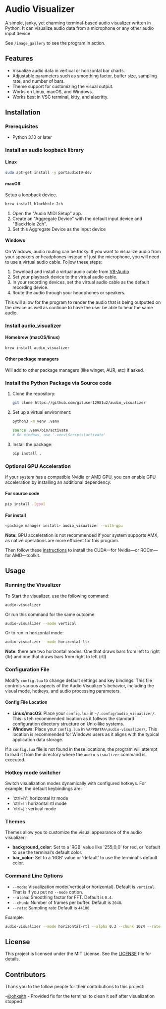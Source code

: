 # Audio Visualizer

A simple, janky, yet charming terminal-based audio visualizer written in Python. It can visualize audio data from a microphone or any other audio input device.

See `/image_gallery` to see the program in action.

## Features

- Visualize audio data in vertical or horizontal bar charts.
- Adjustable parameters such as smoothing factor, buffer size, sampling rate, and number of bars.
- Theme support for customizing the visual output.
- Works on Linux, macOS, and Windows.
- Works best in VSC terminal, kitty, and alacritty.

## Installation

### Prerequisites

- Python 3.10 or later

### Install an audio loopback library

#### Linux

```bash
sudo apt-get install -y portaudio19-dev
```

#### macOS

Setup a loopback device.

```bash
brew install blackhole-2ch
```

1. Open the "Audio MIDI Setup" app.
2. Create an "Aggregate Device" with the default input device and "BlackHole 2ch".
3. Set this Aggregate Device as the input device

#### Windows

On Windows, audio routing can be tricky. If you want to visualize audio from your speakers or headphones instead of just the microphone, you will need to use a virtual audio cable. Follow these steps:

1. Download and install a virtual audio cable from [VB-Audio](<https://vb-audio.com/Cable/>)
2. Set your playback device to the virtual audio cable.
3. In your recording devices, set the virtual audio cable as the default recording device.
4. Route the audio through your headphones or speakers.

This will allow for the program to render the audio that is being outputted on the device as well as continue to have the user be able to hear the same audio.

### Install audio_visualizer

#### Homebrew (macOS/linux)

```bash
brew install audio_visualizer
```

#### Other package managers

Will add to other package managers (like winget, AUR, etc) if asked.

### Install the Python Package via Source code

1. Clone the repository:

    ```bash
    git clone https://github.com/gituser12981u2/audio_visualizer
    ```

2. Set up a virtual environment:

    ```bash
    python3 -m venv .venv
    ```

    ```bash
    source .venv/bin/activate  
    # On Windows, use '.venv\Scripts\activate'
    ```

3. Install the package:

    ```bash
    pip install .
    ```

### Optional GPU Acceleration

If your system has a compatible Nvidia or AMD GPU, you can enable GPU acceleration by installing an additional dependency:

#### For source code

```bash
pip install .[gpu]
```

#### For install

```bash
<package manager install> audio_visualizer --with-gpu
```

**Note**: GPU acceleration is not recommended if your system supports AMX, as native operations are more efficient for this program.

Then follow these [instructions](https://docs.cupy.dev/en/stable/install.html#using-cupy-on-amd-gpu-experimental) to install the CUDA––for Nvidia––or ROCm––for AMD––toolkit.

## Usage

### Running the Visualizer

To Start the visualizer, use the following command:

```bash
audio-visualizer
```

Or run this command for the same outcome:

```bash
audio-visualizer --mode vertical
```

Or to run in horizontal mode:

```bash
audio-visualizer --mode horizontal-ltr
```

**Note**: there are two horizontal modes. One that draws bars from left to right (ltr) and one that draws bars from right to left (rtl)

### Configuration File

Modify `config.lua` to change default settings and key bindings. This file controls various aspects of the Audio Visualizer's behavior, including the visual mode, hotkeys, and audio processing parameters.

#### Config File Location

- **Linux/macOS**: Place your `config.lua` in `~/.config/audio_visualizer/`. This is teh recommended location as it follwos the standard configuration directory structure on Unix-like systems.
- **Windows**: Place your `config.lua` in `%APPDATA%\audio-visualizer\`. This location is recommended for Windows users as it aligns with the typical application data storage.

If a `config.lua` file is not found in these locations, the program will attempt to load it from the directory where the `audio-visualizer` command is executed.

### Hotkey mode switcher

Switch visualization modes dynamically with configured hotkeys.
For example, the default keybindings are:

- 'ctrl+h': horizontal ltr mode
- 'ctrl+l': horizontal rtl mode
- 'ctrl+j': vertical mode

### Themes

Themes allow you to customize the visual appearance of the audio visualizer:

- **background_color**: Set to a 'RGB' value like '255;0;0' for red, or 'default to use the terminal's default color.
- **bar_color**: Set to a 'RGB' value or 'default' to use the terminal's default color.

### Command Line Options

- `--mode`: Visualization mode('vertical or horizontal). Default is `vertical`. That is if you put no `--mode` option.
- `--alpha`: Smoothing factor for FFT. Default is `0.4`.
- `--chunk`: Number of frames per buffer. Default is `2048`.
- `--rate`: Sampling rate Default is `44100`.

Example:

```bash
audio-visualizer --mode horizontal-rtl --alpha 0.3 --chunk 1024 --rate 48000
```

## License

This project is licensed under the MIT License. See the [LICENSE](LICENSE) file for details.

## Contributors

Thank you to the follow people for their contributions to this project:

-[@ohksith](https://github.com/ohksith) - Provided fix for the terminal to clean it self after visualization stopped
